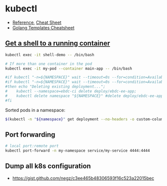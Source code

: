 # kubectl

* [Reference](https://kubernetes.io/docs/reference/generated/kubectl/kubectl-commands), [Cheat Sheet](https://kubernetes.io/docs/reference/kubectl/cheatsheet/)
* [Golang Templates Cheatsheet](https://curtisvermeeren.github.io/2017/09/14/Golang-Templates-Cheatsheet)

## [Get a shell to a running container](https://kubernetes.io/docs/tasks/debug-application-cluster/get-shell-running-container/)

```bash
kubectl exec -it shell-demo -- /bin/bash

# If more than one container in the pod
kubectl exec -it my-pod --container main-app -- /bin/bash
```



```bash
#if kubectl "-n=${NAMESPACE}" wait --timeout=0s --for=condition=Available deploy/ebdc-ee-app;
#if kubectl "-n=${NAMESPACE}" wait --timeout=0s --for=condition=Available "namespace/${NAMESPACE}";
#then echo "Deleting existing deployment...";
#    kubectl --namespace=ebdc-ci delete deploy/ebdc-ee-app;
#    kubectl delete namespace "${NAMESPACE}" #delete deploy/ebdc-ee-app;
#fi
```


Sorted pods in a namespace:

```bash
$(kubectl -n "${namespace}" get deployment --no-headers -o custom-columns=":metadata.name" | sort)
```

## Port forwarding

```bash
# local port:remote port
kubectl port-forward -n my-namespace service/my-service 4444:4444
```

## Dump all k8s configuration

* <https://gist.github.com/negz/c3ee465b48306593f16c523a22015bec>